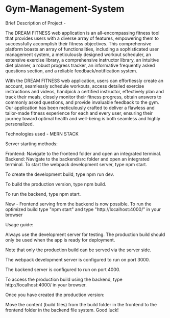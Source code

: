 # Gym-Management-System
Brief Description of Project -

The DREAM FITNESS web application is an all-encompassing fitness tool that provides users with a diverse array of features, empowering them to successfully accomplish their fitness objectives. This comprehensive platform boasts an array of functionalities, including a sophisticated user management system, a meticulously designed workout scheduler, an extensive exercise library, a comprehensive instructor library, an intuitive diet planner, a robust progress tracker, an informative frequently asked questions section, and a reliable feedback/notification system.

With the DREAM FITNESS web application, users can effortlessly create an account, seamlessly schedule workouts, access detailed exercise instructions and videos, handpick a certified instructor, effectively plan and track their meals, closely monitor their fitness progress, obtain answers to commonly asked questions, and provide invaluable feedback to the gym. Our application has been meticulously crafted to deliver a flawless and tailor-made fitness experience for each and every user, ensuring their journey toward optimal health and well-being is both seamless and highly personalized.

Technologies used - MERN STACK

Server starting methods:

Frontend: Navigate to the frontend folder and open an integrated terminal.
Backend: Navigate to the backend/src folder and open an integrated terminal.
To start the webpack development server, type npm start.

To create the development build, type npm run dev.

To build the production version, type npm build.

To run the backend, type npm start.

New - Frontend serving from the backend is now possible. To run the optimized build type "npm start" and type "http://localhost:4000/" in your browser

Usage guide:

Always use the development server for testing. The production build should only be used when the app is ready for deployment.

Note that only the production build can be served via the server side.

The webpack development server is configured to run on port 3000.

The backend server is configured to run on port 4000.

To access the production build using the backend, type http://localhost:4000/ in your browser.

Once you have created the production version:

Move the content (build files) from the build folder in the frontend to the frontend folder in the backend file system.
Good luck!
